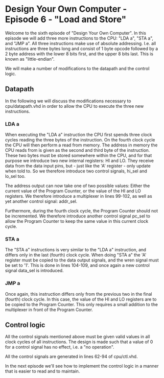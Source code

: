 # Design Your Own Computer - Episode 6 - "Load and Store"

Welcome to the sixth episode of "Design Your Own Computer". In this episode we
will add three more instructions to the CPU: "LDA a", "STA a", and "JMP a".
All three instructions make use of absolute addressing. I.e. all instructions
are three bytes long and consist of 1 byte opcode followed by a 2 byte address
with the lower 8 bits first, and the upper 8 bits last. This is known as
"little-endian".

We will make a number of modifications to the datapath and the control logic.

## Datapath

In the following we will discuss the modifications necessary to cpu/datapath.vhd
in order to allow the CPU to execute the three new instructions.

### LDA a
When executing the "LDA a" instruction the CPU first spends three clock cycles
reading the three bytes of the instruction. On the fourth clock cycle the CPU
will then perform a read from memory.  The address in memory the CPU reads from
is given as the second and third byte of the instruction.  These two bytes must
be stored somewhere within the CPU, and for that purpose we introduce two new
internal registers: HI and LO. They receive data from the data input pins, but -
just like the 'A' register - only update when told to. So we therefore
introduce two control signals, hi\_sel and lo\_sel too.

The address output can now take one of two possible values: Either the current
value of the Program Counter, or the value of the HI and LO registers. We
therefore introduce a multiplexer in lines 99-102, as well as yet another
control signal: addr\_sel.

Furthermore, during the fourth clock cycle, the Program Counter should not be
incremented.  We therefore introduce another control signal pc\_sel to allow
the Program Counter to keep the same value in this current clock cycle.

### STA a
The "STA a" instructions is very similar to the "LDA a" instruction, and
differs only in the last (fourth) clock cycle.  When doing "STA a" the 'A'
register must be copied to the data output signals, and the wren signal must be
set to '1'. This is done in lines 104-109, and once again a new control
signal data\_sel is introduced.

### JMP a
Once again, this instruction differs only from the previous two in the final
(fourth) clock cycle.  In this case, the value of the HI and LO registers are
to be copied to the Program Counter.  This only requires a small addition to
the multiplexer in front of the Program Counter.

## Control logic
All the control signals mentioned above must be given valid values in all clock
cycles of all instructions. The design is made such that a value of 0 for a
control signal has no effect, i.e.  a "no operation".

All the control signals are generated in lines 62-94 of cpu/ctl.vhd.

In the next episode we'll see how to implement the control logic in a manner
that is easier to read and to maintain.

